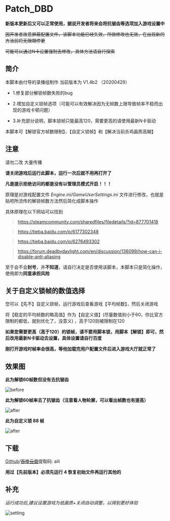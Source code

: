 # Patch_DBD

**新版本更新后又可以正常使用，据说开发者将来会将抗锯齿等选项加入游戏设置中**

~~因开发者故意屏蔽配置文件，该脚本功能已经失效，所做修改也无效，在出现新的方法前将无限期停更~~

~~可能可以通过N卡设置强制去修改，具体方法请自行探索~~

## 简介

本脚本由付导的录播组制作 当前版本为 V1.4b2 （20200429）

- 1.修复部分解锁帧数失败的bug

- 2.增加自定义锁帧选项（可能可以有效解决因为无帧数上限导致帧率不稳而出现的游戏卡顿问题）

- 3.补充部分说明，脚本锁帧只能最高120，需要更高的请使用最新N卡驱动

本脚本可【解锁官方帧数限制】、【自定义锁帧】和【解决当前杀鸡画质高糊】

## 注意

请勿二改 大量传播

**请关闭游戏后运行此脚本，运行一次后就不用再打开了**

**凡是提示拒绝访问的都是没有以管理员模式开启！！！**

原理是对游戏配置文件 *Engine.ini/GameUserSettings.ini* 文件进行修改，也就是贴吧所流传的解锁帧数方法然后简化成脚本操作

具体原理在以下网站可以找到

> https://steamcommunity.com/sharedfiles/filedetails/?id=877701418

> https://tieba.baidu.com/p/6177302348

> https://tieba.baidu.com/p/6276493302

>https://forum.deadbydaylight.com/en/discussion/136099/how-can-i-disable-anti-aliasing

至于会不会**封号**，并**不知道**，请自行决定是否使用该脚本，本脚本只是简化操作，使用即为**同意承担风险**

## 关于**自定义锁帧**的数值选择

您可以【先不】自定义锁帧，运行游戏后查看游戏【平均帧数】，然后关闭游戏

将【稳定的平均帧数的略高值】作为【自定义值】(尽量数值别小于60，你比官方限制的都低，就别优化了，没意义) ，高于120则被限制在120

**如果您需要更高（高于120）的锁帧，请不要用脚本锁，用脚本【解锁】即可，然后改用最新N卡驱动去设置，具体设置请自行百度**

**刚打开游戏时帧率会很高，等他加载完用户配置文件后进入游戏大厅就正常了**

## 效果图

**此为解锁60帧数但没有去抗锯齿**

![before](https://raw.githubusercontent.com/github-h/Patch_DBD/master/pic/before.jpg)

**此为解锁60帧率去了抗锯齿（注意看人物轮廓，可以看出帧数也有提高）**

![after](https://raw.githubusercontent.com/github-h/Patch_DBD/master/pic/after.jpg)

**此为自定义锁 88 帧**

![after](https://raw.githubusercontent.com/github-h/Patch_DBD/master/pic/lock.jpg)

## 下载

[Github](https://github.com/github-h/Patch_DBD/releases)/~~[百度云盘]()~~提取码: aili

**用过【先前版本】必须先运行 4 恢复初始文件再运行其他的**

## 补充

*运行成功后,建议设置游戏为低画质+关闭自动调整，以得到更好体验*

![setting](https://raw.githubusercontent.com/github-h/Patch_DBD/master/pic/setting.jpg)
